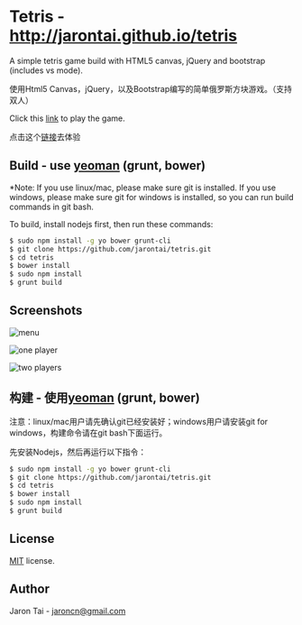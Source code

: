 Tetris - http://jarontai.github.io/tetris
=============

A simple tetris game build with HTML5 canvas, jQuery and bootstrap (includes vs mode).

使用Html5 Canvas，jQuery，以及Bootstrap编写的简单俄罗斯方块游戏。（支持双人）

Click this [link](http://jarontai.github.io/tetris) to play the game.

点击这个[链接](http://jarontai.github.io/tetris)去体验

Build - use [yeoman](http://yeoman.io/) (grunt, bower)
-----
*Note: If you use linux/mac, please make sure git is installed. If you use windows, please make sure git for windows is installed, so you can run build commands in git bash.

To build, install nodejs first, then run these commands:

```bash
$ sudo npm install -g yo bower grunt-cli
$ git clone https://github.com/jarontai/tetris.git
$ cd tetris
$ bower install
$ sudo npm install
$ grunt build
```

Screenshots
------------
![menu](https://raw.github.com/jarontai/tetris/master/screenshots/menu.png)


![one player](https://raw.github.com/jarontai/tetris/master/screenshots/one.png)


![two players](https://raw.github.com/jarontai/tetris/master/screenshots/two.png)



构建 - 使用[yeoman](http://yeoman.io/) (grunt, bower)
-----
注意：linux/mac用户请先确认git已经安装好；windows用户请安装git for windows，构建命令请在git bash下面运行。

先安装Nodejs，然后再运行以下指令：
```bash
$ sudo npm install -g yo bower grunt-cli
$ git clone https://github.com/jarontai/tetris.git
$ cd tetris
$ bower install
$ sudo npm install
$ grunt build
```


License
------------
[MIT](http://en.wikipedia.org/wiki/MIT_License) license.


Author
------
Jaron Tai - jaroncn@gmail.com
